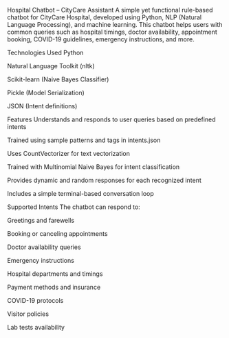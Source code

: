 Hospital Chatbot – CityCare Assistant
A simple yet functional rule-based chatbot for CityCare Hospital, developed using Python, NLP (Natural Language Processing), and machine learning. This chatbot helps users with common queries such as hospital timings, doctor availability, appointment booking, COVID-19 guidelines, emergency instructions, and more.

Technologies Used
Python

Natural Language Toolkit (nltk)

Scikit-learn (Naive Bayes Classifier)

Pickle (Model Serialization)

JSON (Intent definitions)

Features
Understands and responds to user queries based on predefined intents

Trained using sample patterns and tags in intents.json

Uses CountVectorizer for text vectorization

Trained with Multinomial Naive Bayes for intent classification

Provides dynamic and random responses for each recognized intent

Includes a simple terminal-based conversation loop

Supported Intents
The chatbot can respond to:

Greetings and farewells

Booking or canceling appointments

Doctor availability queries

Emergency instructions

Hospital departments and timings

Payment methods and insurance

COVID-19 protocols

Visitor policies

Lab tests availability
